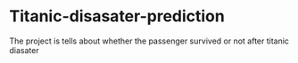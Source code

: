 # Titanic-disasater-prediction
The project is tells about whether the passenger survived or not after titanic diasater
